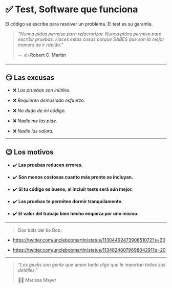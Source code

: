 # ✅ Test, Software que funciona

El código se escribe para resolver un problema. El test es su garantía.


> _"Nunca pidas permiso para refactorizar. Nunca pidas permiso para escribir pruebas. Haces estas cosas porque SABES que son la mejor manera de ir rápido."_
>
> -- ✍️ **Robert C. Martin**

---

## 😏 Las excusas

- ❌ _Las pruebas son inútiles._

- ❌ _Requieren demasiado esfuerzo._

- ❌ _No dudo de mi código._

- ❌ _Nadie me las pide._

- ❌ _Nadie las valora._

---

## 😉 Los motivos

- ✔️ **Las pruebas reducen errores.**

- ✔️ **Son menos costosas cuanto más pronto se incluyan.**

- ✔️ **Si tu código es bueno, al incluir tests será aún mejor.**

- ✔️ **Las pruebas te permiten dormir tranquilamente.**

- ✔️ **El valor del trabajo bien hecho empieza por uno mismo.**

---

> Dos tuits del tío Bob:

- https://twitter.com/unclebobmartin/status/1130449247390851072?s=20

- https://twitter.com/unclebobmartin/status/1134824807969804291?s=20

---

> _"Los geeks son gente que aman tanto algo que le importan todos sus detalles."_
>
> ✍🏼 Marissa Mayer
